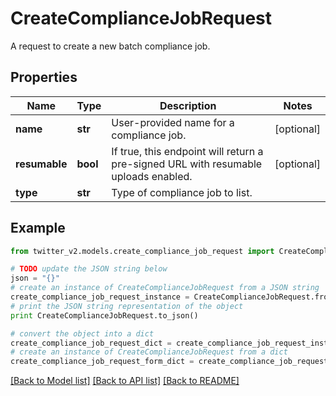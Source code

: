 # CreateComplianceJobRequest

A request to create a new batch compliance job.

## Properties
Name | Type | Description | Notes
------------ | ------------- | ------------- | -------------
**name** | **str** | User-provided name for a compliance job. | [optional] 
**resumable** | **bool** | If true, this endpoint will return a pre-signed URL with resumable uploads enabled. | [optional] 
**type** | **str** | Type of compliance job to list. | 

## Example

```python
from twitter_v2.models.create_compliance_job_request import CreateComplianceJobRequest

# TODO update the JSON string below
json = "{}"
# create an instance of CreateComplianceJobRequest from a JSON string
create_compliance_job_request_instance = CreateComplianceJobRequest.from_json(json)
# print the JSON string representation of the object
print CreateComplianceJobRequest.to_json()

# convert the object into a dict
create_compliance_job_request_dict = create_compliance_job_request_instance.to_dict()
# create an instance of CreateComplianceJobRequest from a dict
create_compliance_job_request_form_dict = create_compliance_job_request.from_dict(create_compliance_job_request_dict)
```
[[Back to Model list]](../README.md#documentation-for-models) [[Back to API list]](../README.md#documentation-for-api-endpoints) [[Back to README]](../README.md)


